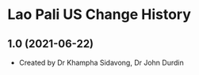 Lao Pali US Change History
====================

1.0 (2021-06-22)
----------------
* Created by Dr Khampha Sidavong, Dr John Durdin
